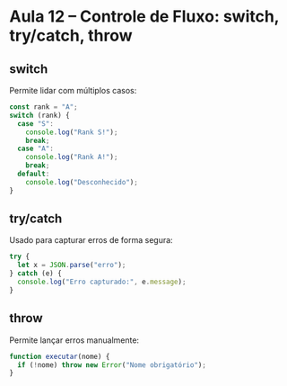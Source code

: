 # Aula 12 – Controle de Fluxo: switch, try/catch, throw

## switch
Permite lidar com múltiplos casos:

```js
const rank = "A";
switch (rank) {
  case "S":
    console.log("Rank S!");
    break;
  case "A":
    console.log("Rank A!");
    break;
  default:
    console.log("Desconhecido");
}
```

## try/catch
Usado para capturar erros de forma segura:

```js
try {
  let x = JSON.parse("erro");
} catch (e) {
  console.log("Erro capturado:", e.message);
}
```

## throw
Permite lançar erros manualmente:

```js
function executar(nome) {
  if (!nome) throw new Error("Nome obrigatório");
}
```
